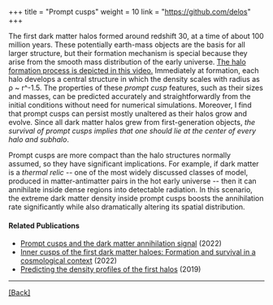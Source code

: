 +++
title = "Prompt cusps"
weight = 10
link = "https://github.com/delos"
+++

The first dark matter halos formed around redshift 30, at a time of about 100 million years. These potentially earth-mass objects are the basis for all larger structure, but their formation mechanism is special because they arise from the smooth mass distribution of the early universe. [The halo formation process is depicted in this video.](/img/first-halo.mp4) Immediately at formation, each halo develops a central structure in which the density scales with radius as ρ ~ r^-1.5. The properties of these *prompt cusp* features, such as their sizes and masses, can be predicted accurately and straightforwardly from the initial conditions without need for numerical simulations. Moreover, I find that prompt cusps can persist mostly unaltered as their halos grow and evolve. Since all dark matter halos grew from first-generation objects, *the survival of prompt cusps implies that one should lie at the center of every halo and subhalo*.

Prompt cusps are more compact than the halo structures normally assumed, so they have significant implications. For example, if dark matter is a *thermal relic* -- one of the most widely discussed classes of model, produced in matter-antimatter pairs in the hot early universe -- then it can annihilate inside dense regions into detectable radiation. In this scenario, the extreme dark matter density inside prompt cusps boosts the annihilation rate significantly while also dramatically altering its spatial distribution.

#### Related Publications

* [Prompt cusps and the dark matter annihilation signal](https://arxiv.org/abs/2209.11237) (2022)
* [Inner cusps of the first dark matter haloes: Formation and survival in a cosmological context](https://arxiv.org/abs/2207.05082) (2022)
* [Predicting the density profiles of the first halos](https://arxiv.org/abs/1905.05766) (2019)

---

[[Back]](../)